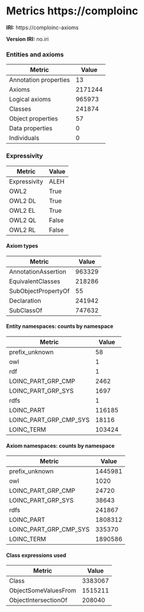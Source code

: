 # Metrics https://comploinc

**IRI:** https://comploinc-axioms

**Version IRI:** no.iri

### Entities and axioms

| Metric | Value |
| ------ | ----- |
| Annotation properties | 13 |
| Axioms | 2171244 |
| Logical axioms | 965973 |
| Classes | 241874 |
| Object properties | 57 |
| Data properties | 0 |
| Individuals | 0 |


### Expressivity

| Metric | Value |
| ------ | ----- |
| Expressivity | ALEH |
| OWL2 | True |
| OWL2 DL | True |
| OWL2 EL | True |
| OWL2 QL | False |
| OWL2 RL | False |

#### Axiom types

| Metric | Value |
| ------ | ----- |
| AnnotationAssertion | 963329 |
| EquivalentClasses | 218286 |
| SubObjectPropertyOf | 55 |
| Declaration | 241942 |
| SubClassOf | 747632 |


#### Entity namespaces: counts by namespace

| Metric | Value |
| ------ | ----- |
| prefix_unknown | 58 |
| owl | 1 |
| rdf | 1 |
| LOINC_PART_GRP_CMP | 2462 |
| LOINC_PART_GRP_SYS | 1697 |
| rdfs | 1 |
| LOINC_PART | 116185 |
| LOINC_PART_GRP_CMP_SYS | 18116 |
| LOINC_TERM | 103424 |


#### Axiom namespaces: counts by namespace

| Metric | Value |
| ------ | ----- |
| prefix_unknown | 1445981 |
| owl | 1020 |
| LOINC_PART_GRP_CMP | 24720 |
| LOINC_PART_GRP_SYS | 38643 |
| rdfs | 241867 |
| LOINC_PART | 1808312 |
| LOINC_PART_GRP_CMP_SYS | 335370 |
| LOINC_TERM | 1890586 |


#### Class expressions used

| Metric | Value |
| ------ | ----- |
| Class | 3383067 |
| ObjectSomeValuesFrom | 1515211 |
| ObjectIntersectionOf | 208040 |

